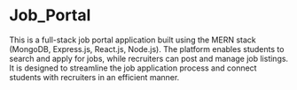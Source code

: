 # Job_Portal
This is a full-stack job portal application built using the MERN stack (MongoDB, Express.js, React.js, Node.js). The platform enables students to search and apply for jobs, while recruiters can post and manage job listings. It is designed to streamline the job application process and connect students with recruiters in an efficient manner.
